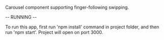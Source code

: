 Carousel component supporting finger-following swipping.

-- RUNNING --

To run this app, first run 'npm install' command in project folder, and then run 'npm start'.
Project will open on port 3000.
